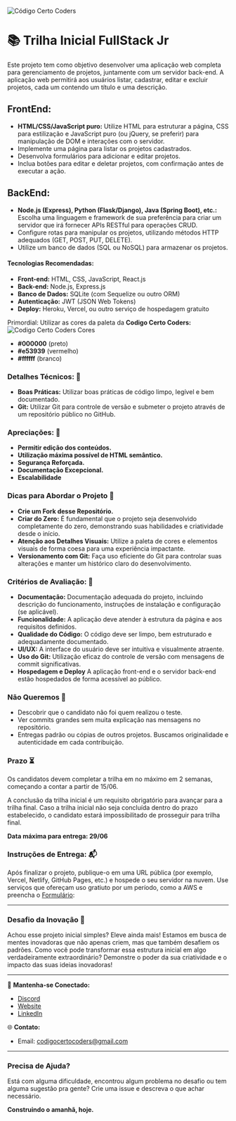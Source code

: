 ![Código Certo Coders](https://utfs.io/f/3b2340e8-5523-4aca-a549-0688fd07450e-j4edu.jfif)

# 📚 Trilha Inicial FullStack Jr
Este projeto tem como objetivo desenvolver uma aplicação web completa para gerenciamento de projetos, juntamente com um servidor back-end. A aplicação web permitirá aos usuários listar, cadastrar, editar e excluir projetos, cada um contendo um título e uma descrição.

## FrontEnd:
- **HTML/CSS/JavaScript puro:** Utilize HTML para estruturar a página, CSS para estilização e JavaScript puro (ou jQuery, se preferir) para manipulação de DOM e interações com o servidor.
- Implemente uma página para listar os projetos cadastrados.
- Desenvolva formulários para adicionar e editar projetos.
- Inclua botões para editar e deletar projetos, com confirmação antes de executar a ação.

## BackEnd:
- **Node.js (Express), Python (Flask/Django), Java (Spring Boot), etc.:** Escolha uma linguagem e framework de sua preferência para criar um servidor que irá fornecer APIs RESTful para operações CRUD.
- Configure rotas para manipular os projetos, utilizando métodos HTTP adequados (GET, POST, PUT, DELETE).
- Utilize um banco de dados (SQL ou NoSQL) para armazenar os projetos.

#### Tecnologias Recomendadas:
- **Front-end:** HTML, CSS, JavaScript, React.js
- **Back-end:** Node.js, Express.js
- **Banco de Dados:** SQLite (com Sequelize ou outro ORM)
- **Autenticação:** JWT (JSON Web Tokens)
- **Deploy:** Heroku, Vercel, ou outro serviço de hospedagem gratuito

Primordial: Utilizar as cores da paleta da **Codigo Certo Coders:**
![Codigo Certo Coders Cores](https://github.com/codigocerto/TrilhaFrontEndJR-JUN15/assets/170693068/5ced1a97-b2c6-4f54-836c-7b3e115f879f)
- **#000000** (preto)
- **#e53939** (vermelho)
- **#ffffff** (branco)

### Detalhes Técnicos: 🔧
- **Boas Práticas:** Utilizar boas práticas de código limpo, legível e bem documentado.
- **Git:** Utilizar Git para controle de versão e submeter o projeto através de um repositório público no GitHub.

### Apreciações: 🎉
- **Permitir edição dos conteúdos.**
- **Utilização máxima possível de HTML semântico.**
- **Segurança Reforçada.**
- **Documentação Excepcional.**
- **Escalabilidade**

### Dicas para Abordar o Projeto 🌟
- **Crie um Fork desse Repositório.**
- **Criar do Zero:** É fundamental que o projeto seja desenvolvido completamente do zero, demonstrando suas habilidades e criatividade desde o início.
- **Atenção aos Detalhes Visuais:** Utilize a paleta de cores e elementos visuais de forma coesa para uma experiência impactante.
- **Versionamento com Git:** Faça uso eficiente do Git para controlar suas alterações e manter um histórico claro do desenvolvimento.

### Critérios de Avaliação: 📝
- **Documentação:** Documentação adequada do projeto, incluindo descrição do funcionamento, instruções de instalação e configuração (se aplicável).
- **Funcionalidade:** A aplicação deve atender à estrutura da página e aos requisitos definidos.
- **Qualidade do Código:** O código deve ser limpo, bem estruturado e adequadamente documentado.
- **UI/UX:** A interface do usuário deve ser intuitiva e visualmente atraente.
- **Uso do Git:** Utilização eficaz do controle de versão com mensagens de commit significativas.
- **Hospedagem e Deploy** A aplicação front-end e o servidor back-end estão hospedados de forma acessível ao público.

### Não Queremos 🚫
- Descobrir que o candidato não foi quem realizou o teste.
- Ver commits grandes sem muita explicação nas mensagens no repositório.
- Entregas padrão ou cópias de outros projetos. Buscamos originalidade e autenticidade em cada contribuição.

### Prazo ⏳
Os candidatos devem completar a trilha em no máximo em 2 semanas, começando a contar a partir de 15/06.

A conclusão da trilha inicial é um requisito obrigatório para avançar para a trilha 
final. Caso a trilha inicial não seja concluída dentro do prazo estabelecido, o 
candidato estará impossibilitado de prosseguir para trilha final.

**Data máxima para entrega: 29/06**

### Instruções de Entrega: 📬
Após finalizar o projeto, publique-o em uma URL pública (por exemplo, Vercel, Netlify, GitHub Pages, etc.) e hospede o seu servidor na nuvem. Use serviços que ofereçam uso gratiuto por um período, como a AWS e preencha o [Formulário](https://forms.gle/gZViPMTSDV5nidSu6):  

---

### Desafio da Inovação 🚀
Achou esse projeto inicial simples? Eleve ainda mais! Estamos em busca de mentes inovadoras que não apenas criem, mas que também desafiem os padrões. Como você pode transformar essa estrutura inicial em algo verdadeiramente extraordinário? Demonstre o poder da sua criatividade e o impacto das suas ideias inovadoras!

---

🔗 **Mantenha-se Conectado:**
- [Discord](https://discord.gg/wzA9FGZHNv)
- [Website](http://www.codigocertocoders.com.br/)
- [LinkedIn](https://www.linkedin.com/company/codigocerto/)
  
🌐 **Contato:**
- Email: codigocertocoders@gmail.com

---

### Precisa de Ajuda?
Está com alguma dificuldade, encontrou algum problema no desafio ou tem alguma sugestão pra gente? Crie uma issue e descreva o que achar necessário.

**Construindo o amanhã, hoje.**
